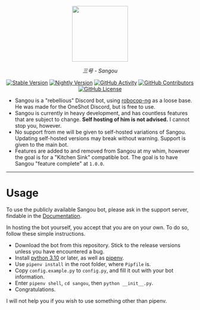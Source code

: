 <p align="center">
    <a href="https://3gou.0ccu.lt"><picture><img width="150px" src="https://raw.githubusercontent.com/vrnavi/sangou/master/sangou/assets/sangou.png"></picture></a>
</p>
<p align="center"><i>三号 - Sangou</i></p>

<p align="center"><a href="https://github.com/vrnavi/sangou/releases/latest"><img alt="Stable Version" src="https://img.shields.io/badge/Stable-0.3.2-cyan?labelColor=black"></a> <a href="https://codeload.github.com/vrnavi/sangou/zip/refs/heads/master"><img alt="Nightly Version" src="https://img.shields.io/badge/Nightly-0.4.0-lightpink?labelColor=black"></a> <a href="https://github.com/vrnavi/sangou/commits/master/"><img alt="GitHub Activity" src="https://img.shields.io/github/commit-activity/w/vrnavi/sangou?logo=github&color=white&labelColor=black&label=Commits"></a> <a href="https://github.com/vrnavi/sangou/graphs/contributors"><img alt="GitHub Contributors" src="https://img.shields.io/github/contributors/vrnavi/sangou?color=lightpink&labelColor=black&label=Contribs"></a> <a href="https://github.com/vrnavi/sangou/blob/master/LICENSE"><img alt="GitHub License" src="https://img.shields.io/github/license/vrnavi/sangou?color=cyan&labelColor=black&label=License"></a></p>


- Sangou is a "rebellious" Discord bot, using [robocop-ng](https://github.com/reswitched/robocop-ng) as a loose base. He was made for the OneShot Discord, but is free to use.
- Sangou is currently in heavy development, and has countless features that are subject to change. **Self hosting of him is not advised.** I cannot stop you, however.
- No support from me will be given to self-hosted variations of Sangou. Updating self-hosted versions may break without warning. Support is given to the main bot.
- Features are added to and removed from Sangou at my whim, however the goal is for a "Kitchen Sink" compatible bot. The goal is to have Sangou "feature complete" at `1.0.0`.

---

# Usage

To use the publicly available Sangou bot, please ask in the support server, findable in the [Documentation](https://3gou.0ccu.lt/).

In hosting the bot yourself, you accept that you are on your own. To do so, follow these simple instructions.

- Download the bot from this repository. Stick to the release versions unless you have encountered a bug.
- Install [python 3.10](https://python.org) or later, as well as [pipenv](https://pipenv.pypa.io/en/latest/).
- Use `pipenv install` in the root folder, where `Pipfile` is.
- Copy `config.example.py` to `config.py`, and fill it out with your bot information.
- Enter `pipenv shell`, `cd sangou`, then `python __init__.py`.
- Congratulations.

I will not help you if you wish to use something other than pipenv.
